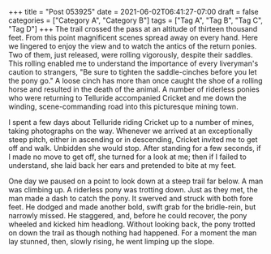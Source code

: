 +++
title = "Post 053925"
date = 2021-06-02T06:41:27-07:00
draft = false
categories = ["Category A", "Category B"]
tags = ["Tag A", "Tag B", "Tag C", "Tag D"]
+++
The trail crossed the pass at an altitude of thirteen thousand feet. From this point magnificent scenes spread away on every hand. Here we lingered to enjoy the view and to watch the antics of the return ponies. Two of them, just released, were rolling vigorously, despite their saddles. This rolling enabled me to understand the importance of every liveryman's caution to strangers, "Be sure to tighten the saddle-cinches before you let the pony go." A loose cinch has more than once caught the shoe of a rolling horse and resulted in the death of the animal. A number of riderless ponies who were returning to Telluride accompanied Cricket and me down the winding, scene-commanding road into this picturesque mining town.

I spent a few days about Telluride riding Cricket up to a number of mines, taking photographs on the way. Whenever we arrived at an exceptionally steep pitch, either in ascending or in descending, Cricket invited me to get off and walk. Unbidden she would stop. After standing for a few seconds, if I made no move to get off, she turned for a look at me; then if I failed to understand, she laid back her ears and pretended to bite at my feet.

One day we paused on a point to look down at a steep trail far below. A man was climbing up. A riderless pony was trotting down. Just as they met, the man made a dash to catch the pony. It swerved and struck with both fore feet. He dodged and made another bold, swift grab for the bridle-rein, but narrowly missed. He staggered, and, before he could recover, the pony wheeled and kicked him headlong. Without looking back, the pony trotted on down the trail as though nothing had happened. For a moment the man lay stunned, then, slowly rising, he went limping up the slope.
